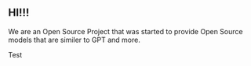 ## HI!!!

We are an Open Source Project that was started to provide Open Source models that are similer to GPT and more.

Test
